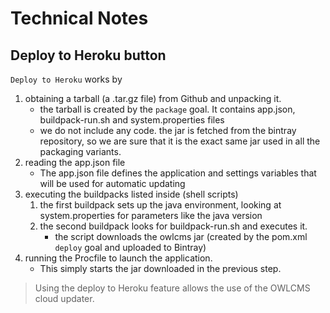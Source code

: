 # Technical Notes

## Deploy to Heroku button

`Deploy to Heroku` works by 

1. obtaining a tarball (a .tar.gz file) from Github and unpacking it.
   - the tarball is created by the `package` goal.  It contains app.json,  buildpack-run.sh and system.properties files
   - we do not include any code.  the jar is fetched from the bintray repository, so we are sure that it is the exact same jar used in all the packaging variants.
2. reading the app.json file
   - The app.json file defines the application and settings variables that will be used for automatic updating
3. executing the buildpacks listed inside (shell scripts)
     1. the first buildpack sets up the java environment, looking at system.properties for parameters like the java version
     2. the second buildpack looks for buildpack-run.sh and executes it.
        - the script downloads the owlcms jar (created by the pom.xml `deploy` goal and uploaded to Bintray)
4. running the Procfile to launch the application.
   - This simply starts the jar downloaded in the previous step.

> Using the deploy to Heroku feature allows the use of the OWLCMS cloud updater.



